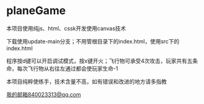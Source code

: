 # planeGame

本项目使用纯js、html、cssk开发使用canvas技术

下载使用update-main分支；不用管根目录下的index.html，使用src下的index.html

程序按d键可以开启调试模式，按x键开火；飞行物可承受4次攻击，玩家共有五条命，每次飞行物从右往左通过都会使玩家生命-1

本项目纯粹使练手，技术含量不高，如有错误和改进的地方请多指教

我的邮箱840023313@qq.com
